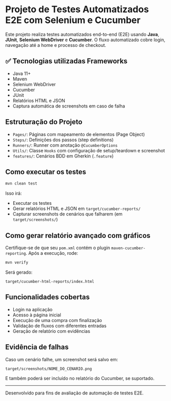 # Projeto de Testes Automatizados E2E com Selenium e Cucumber

Este projeto realiza testes automatizados end-to-end (E2E) usando **Java**, **JUnit**, **Selenium WebDriver** e **Cucumber**. O fluxo automatizado cobre login, navegação até a home e processo de checkout.

## ✅ Tecnologias utilizadas Frameworks

- Java 11+
- Maven
- Selenium WebDriver
- Cucumber
- JUnit
- Relatórios HTML e JSON
- Captura automática de screenshots em caso de falha

##  Estruturação do Projeto

- `Pages/`: Páginas com mapeamento de elementos (Page Object)
- `Steps/`: Definições dos passos (step definitions)
- `Runners/`: Runner com anotação `@CucumberOptions`
- `Utils/`: Classe `Hooks` com configuração de setup/teardown e screenshot
- `features/`: Cenários BDD em Gherkin (`.feature`)

##  Como executar os testes

```bash
mvn clean test
```

Isso irá:
- Executar os testes
- Gerar relatórios HTML e JSON em `target/cucumber-reports/`
- Capturar screenshots de cenários que falharem (em `target/screenshots/`)

##  Como gerar relatório avançado com gráficos

Certifique-se de que seu `pom.xml` contém o plugin `maven-cucumber-reporting`. Após a execução, rode:

```bash
mvn verify
```

Será gerado:

```
target/cucumber-html-reports/index.html
```

##  Funcionalidades cobertas

- Login na aplicação
- Acesso à página inicial
- Execução de uma compra com finalização
- Validação de fluxos com diferentes entradas
- Geração de relatório com evidências

##  Evidência de falhas

Caso um cenário falhe, um screenshot será salvo em:

```
target/screenshots/NOME_DO_CENARIO.png
```

E também poderá ser incluído no relatório do Cucumber, se suportado.

---

Desenvolvido para fins de avaliação de automação de testes E2E.